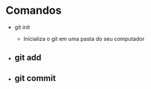 # Comandos

* git init
    - Inicializa o git em uma pasta do seu computador

* git add
    - 

* git commit
    - 